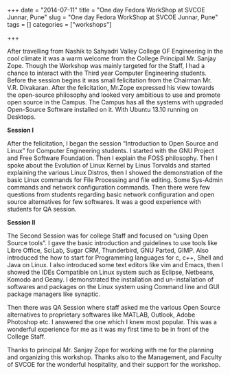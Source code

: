 +++ 
date = "2014-07-11"
title = "One day Fedora WorkShop at SVCOE Junnar, Pune"
slug = "One day Fedora WorkShop at SVCOE Junnar, Pune" 
tags = []
categories = ["workshops"]

+++

After travelling from Nashik to Sahyadri Valley College OF Engineering in the cool climate it was a warm welcome from the College Principal Mr. Sanjay Zope. Though the Workshop was mainly targeted for the Staff, I had a chance to interact with the Third year Computer Engineering students. Before the session begins it was small felicitation from the Chairman Mr. V.R. Divakaran. After the felicitation, Mr.Zope expressed his view towards the open-source philosophy and looked very ambitious to use and promote open source in the Campus. The Campus has all the systems with upgraded Open-Source Software installed on it. With Ubuntu 13.10 running on Desktops.

__Session I__

After the felicitation, I began the session “Introduction to Open Source and Linux” for Computer Engineering students. I started with the GNU Project and Free Software Foundation. Then I explain the FOSS philosophy. Then I spoke about the Evolution of Linux Kernel by Linus Torvalds and started explaining the various Linux Distros, then I showed the demonstration of the basic Linux commands for File Processing and file editing. Some Sys-Admin commands and network configuration commands. Then there were few questions from students regarding basic network configuration and open source alternatives for few softwares. It was a good experience with students for QA session.

 
__Session II__

The Second Session was for college Staff and focused on “using Open Source tools”. I gave the basic introduction and guidelines to use tools like Libre Office, SciLab, Sugar CRM, Thunderbird, GNU Parted, GIMP. Also introduced the how to start for Programming languages for c, c++, Shell and Java on Linux. I also introduced some text editors like vim and Emacs, then I showed the IDEs Compatible on Linux system such as Eclipse, Netbeans, Komodo and Geany. I demonstrated the installation and un-installation of softwares and packages on the Linux system using Command line and GUI package managers like synaptic.

Then there was QA Session where staff asked me the various Open Source alternatives to proprietary softwares like MATLAB, Outlook, Adobe Photoshop etc. I answered the one which I knew most popular. This was a wonderful experience for me as it was my first time to be in front of the College Staff.

Thanks to principal Mr. Sanjay Zope for working with me for the planning and organizing this workshop. Thanks also to the Management, and Faculty of SVCOE for the wonderful hospitality, and their support for the workshop.